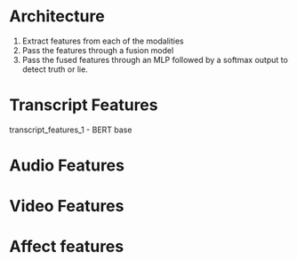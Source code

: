 # Architecture
1. Extract features from each of the modalities
2. Pass the features through a fusion model
3. Pass the fused features through an MLP followed by a softmax output to detect truth or lie.
# Transcript Features
transcript_features_1 - BERT base

# Audio Features

# Video Features

# Affect features